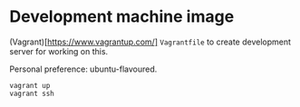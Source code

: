 # Development machine image

(Vagrant)[https://www.vagrantup.com/] `Vagrantfile` to create development
server for working on this. 

Personal preference: ubuntu-flavoured.

```
vagrant up
vagrant ssh
```

